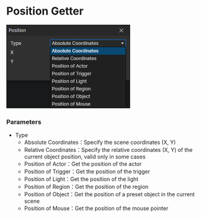 # Position Getter

![](img/position-getter.png)

### Parameters

- Type
  - Absolute Coordinates：Specify the scene coordinates (X, Y)
  - Relative Coordinates：Specify the relative coordinates (X, Y) of the current object position, valid only in some cases
  - Position of Actor：Get the position of the actor
  - Position of Trigger：Get the position of the trigger
  - Position of Light：Get the position of the light
  - Position of Region：Get the position of the region
  - Position of Object：Get the position of a preset object in the current scene
  - Position of Mouse：Get the position of the mouse pointer
  